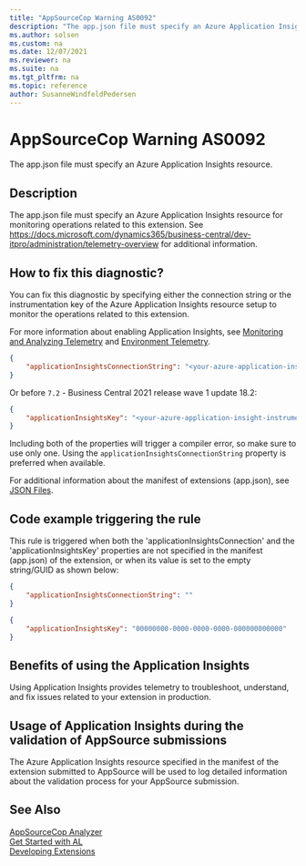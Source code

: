 ```yaml
---
title: "AppSourceCop Warning AS0092"
description: "The app.json file must specify an Azure Application Insights resource for monitoring operations related to this extension."
ms.author: solsen
ms.custom: na
ms.date: 12/07/2021
ms.reviewer: na
ms.suite: na
ms.tgt_pltfrm: na
ms.topic: reference
author: SusanneWindfeldPedersen
---
```

[//]: # (START>DO_NOT_EDIT)
[//]: # (IMPORTANT:Do not edit any of the content between here and the END>DO_NOT_EDIT.)
[//]: # (Any modifications should be made in the .xml files in the ModernDev repo.)
# AppSourceCop Warning AS0092
The app.json file must specify an Azure Application Insights resource.

## Description
The app.json file must specify an Azure Application Insights resource for monitoring operations related to this extension. See https://docs.microsoft.com/dynamics365/business-central/dev-itpro/administration/telemetry-overview for additional information.

[//]: # (IMPORTANT: END>DO_NOT_EDIT)
## How to fix this diagnostic?

You can fix this diagnostic by specifying either the connection string or the instrumentation key of the Azure Application Insights resource setup to monitor the operations related to this extension.

For more information about enabling Application Insights, see [Monitoring and Analyzing Telemetry](../../administration/telemetry-overview.md) and [Environment Telemetry](../../administration/tenant-admin-center-telemetry.md).

```JSON
{
    "applicationInsightsConnectionString": "<your-azure-application-insight-connection-string>"
}
```

Or before `7.2` - Business Central 2021 release wave 1 update 18.2:

```JSON
{
    "applicationInsightsKey": "<your-azure-application-insight-instrumentationKey>"
}
```

Including both of the properties will trigger a compiler error, so make sure to use only one. Using the `applicationInsightsConnectionString` property is preferred when available.

For additional information about the manifest of extensions (app.json), see [JSON Files](../devenv-json-files.md).

## Code example triggering the rule

This rule is triggered when both the 'applicationInsightsConnection' and the 'applicationInsightsKey' properties are not specified in the manifest (app.json) of the extension, or when its value is set to the empty string/GUID as shown below:

```JSON
{
    "applicationInsightsConnectionString": ""
}
```

```JSON
{
    "applicationInsightsKey": "00000000-0000-0000-0000-000000000000"
}
```

## Benefits of using the Application Insights

Using Application Insights provides telemetry to troubleshoot, understand, and fix issues related to your extension in production.

## Usage of Application Insights during the validation of AppSource submissions

The Azure Application Insights resource specified in the manifest of the extension submitted to AppSource will be used to log detailed information about the validation process for your AppSource submission.

## See Also  
[AppSourceCop Analyzer](appsourcecop.md)  
[Get Started with AL](../devenv-get-started.md)  
[Developing Extensions](../devenv-dev-overview.md)  
